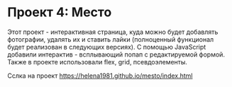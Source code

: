 # Проект 4: Место
Этот проект - интерактивная страница, куда можно будет добавлять фотографии, удалять их и ставить лайки (полноценный функционал будет реализован в следующих версиях).
С помощью JavaScript добавили интерактив - всплывающий попап с редактируемой формой.
Также в проекте использовали flex, grid, псевдоэлементы.

Сслка на проект  https://helena1981.github.io/mesto/index.html